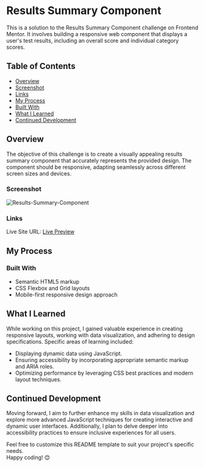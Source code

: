 # Results Summary Component

This is a solution to the Results Summary Component challenge on Frontend Mentor. It involves building a responsive web component that displays a user's test results, including an overall score and individual category scores.

## Table of Contents

- [Overview](#overview)
- [Screenshot](#screenshot)
- [Links](#links)
- [My Process](#my-process)
- [Built With](#built-with)
- [What I Learned](#what-i-learned)
- [Continued Development](#continued-development)

## Overview

The objective of this challenge is to create a visually appealing results summary component that accurately represents the provided design. The component should be responsive, adapting seamlessly across different screen sizes and devices.

### Screenshot

![Results-Summary-Component](https://github.com/VinayShetyeOfficial/Frontend_Mentor_Solutions/assets/100470361/f671ec71-dcce-46aa-8f46-e01157d198b4)

### Links

Live Site URL: [Live Preview](https://660c79aebab5d1348aff3536--resplendent-trifle-cf4f35.netlify.app/)

## My Process

### Built With

- Semantic HTML5 markup
- CSS Flexbox and Grid layouts
- Mobile-first responsive design approach

## What I Learned

While working on this project, I gained valuable experience in creating responsive layouts, working with data visualization, and adhering to design specifications. Specific areas of learning included:

- Displaying dynamic data using JavaScript.
- Ensuring accessibility by incorporating appropriate semantic markup and ARIA roles.
- Optimizing performance by leveraging CSS best practices and modern layout techniques.

## Continued Development


Moving forward, I aim to further enhance my skills in data visualization and explore more advanced JavaScript techniques for creating interactive and dynamic user interfaces. Additionally, I plan to delve deeper into accessibility practices to ensure inclusive experiences for all users.

Feel free to customize this README template to suit your project's specific needs. <br> Happy coding! 😊

